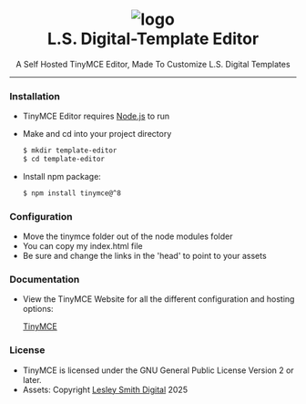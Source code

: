 <h1 align="center"><img src="https://lesley.sirv.com/Images/temp-bl.png?canvas.width=95&canvas.height=100&w=95&h=95" alt="logo"><br>L.S. Digital-Template Editor</h1>

<p align="center">A Self Hosted TinyMCE Editor, Made To Customize L.S. Digital Templates</p>
<hr>

### Installation

* TinyMCE Editor requires [Node.js](https://nodejs.org/) to run
* Make and cd into your project directory
  ```bash
  $ mkdir template-editor
  $ cd template-editor
  ```
* Install npm package:

  ```bash
  $ npm install tinymce@^8
  ```

### Configuration

* Move the tinymce folder out of the node modules folder
* You can copy my index.html file
* Be sure and change the links in the 'head' to point to your assets

### Documentation

* View the TinyMCE Website for all the different configuration and hosting options:

  [TinyMCE](https://www.tiny.cloud/docs/tinymce/latest/npm-projects/)

### License

* TinyMCE is licensed under the GNU General Public License Version 2 or later.
* Assets: Copyright [Lesley Smith Digital](https://github.com/LesleySmithDigital) 2025
